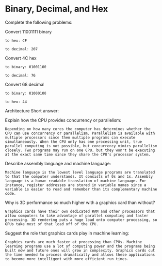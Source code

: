 # Binary, Decimal, and Hex

Complete the following problems:

Convert 11001111 binary

    to hex: CF

    to decimal: 207

Convert 4C hex

    to binary: 01001100

    to decimal: 76

Convert 68 decimal

    to binary: 01000100

    to hex: 44

Architecture
Short answer:

Explain how the CPU provides concurrency or parallelism:

    Depending on how many cores the computer has determines whether the CPU can use concurrency or parallelism. Parallelism is available with multiple processors since then multiple programs can execute simultaneously. When the CPU only has one processing unit, true parallel computing is not possible, but concurrency mimics parallelism closely. Two programs may run on one CPU, but they won't be executing at the exact same time since they share the CPU's processor system.  

Describe assembly language and machine language:

    Machine language is the lowest level language programs are translated to that the computer understands. It consists of 0s and 1s. Assembly language is a human readable translation of machine language. For instance, register addresses are stored in variable names since a variable is easier to read and remember than its complementary machine code.

Why is 3D performance so much higher with a graphics card than without?

    Graphics cards have their own dedicated RAM and other processors that allow computers to take advantage of parallel computing and faster processing. 3D rendering puts a huge load onto computer processing, so GPUs take most of that load off of the CPU.

Suggest the role that graphics cards play in machine learning:

    Graphics cards are much faster at processing than CPUs. Machine learning programs use a lot of computing power and the programs being built now and future ones will grow in complexity. Graphics cards cut the time needed to process dramatically and allows these applications to become more intelligent with more efficient run times.
